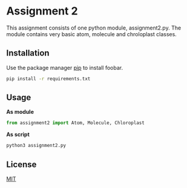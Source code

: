 # Assignment 2

This assignment consists of one python module, assignment2.py.
The module contains very basic atom, molecule and chroloplast classes.

## Installation

Use the package manager [pip](https://pip.pypa.io/en/stable/) to install foobar.

```bash
pip install -r requirements.txt
```

## Usage

**As module**
```python
from assignment2 import Atom, Molecule, Chloroplast
```


**As script**
```bash
python3 assignment2.py
```

## License

[MIT](https://choosealicense.com/licenses/mit/)